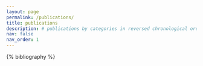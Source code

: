 ```yaml
---
layout: page
permalink: /publications/
title: publications
description: # publications by categories in reversed chronological order. generated by jekyll-scholar.
nav: false
nav_order: 1
---
```


<!-- _pages/publications.md -->
<div class="publications">

{% bibliography %}

</div>
